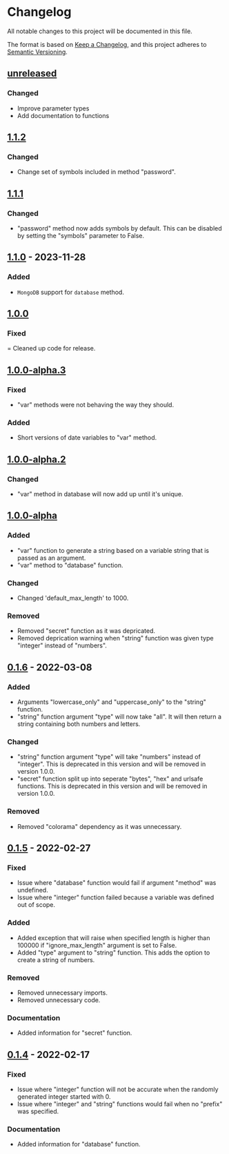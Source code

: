 # Changelog

All notable changes to this project will be documented in this file.

The format is based on [Keep a Changelog](https://keepachangelog.com/en/1.0.0/),
and this project adheres to [Semantic Versioning](https://semver.org/spec/v2.0.0.html).

## [unreleased]

### Changed

- Improve parameter types
- Add documentation to functions

## [1.1.2]

### Changed

- Change set of symbols included in method "password".

## [1.1.1]

### Changed

- "password" method now adds symbols by default. This can be disabled by setting the "symbols" parameter to False.

## [1.1.0] - 2023-11-28

### Added

- `MongoDB` support for `database` method.

## [1.0.0]

### Fixed

= Cleaned up code for release.

## [1.0.0-alpha.3]

### Fixed

- "var" methods were not behaving the way they should.

### Added

- Short versions of date variables to "var" method.

## [1.0.0-alpha.2]

### Changed

- "var" method in database will now add up until it's unique.

## [1.0.0-alpha]

### Added

- "var" function to generate a string based on a variable string that is passed as an argument.
- "var" method to "database" function.

### Changed

- Changed 'default_max_length' to 1000.

### Removed

- Removed "secret" function as it was depricated.
- Removed deprication warning when "string" function was given type "integer" instead of "numbers".

## [0.1.6] - 2022-03-08

### Added

- Arguments "lowercase_only" and "uppercase_only" to the "string" function.
- "string" function argument "type" will now take "all". It will then return a string containing both numbers and letters.

### Changed

- "string" function argument "type" will take "numbers" instead of "integer". This is deprecated in this version and will be removed in version 1.0.0.
- "secret" function split up into seperate "bytes", "hex" and urlsafe functions. This is deprecated in this version and will be removed in version 1.0.0.

### Removed

- Removed "colorama" dependency as it was unnecessary.

## [0.1.5] - 2022-02-27

### Fixed

- Issue where "database" function would fail if argument "method" was undefined.
- Issue where "integer" function failed because a variable was defined out of scope.

### Added

- Added exception that will raise when specified length is higher than 100000 if "ignore_max_length" argument is set to False.
- Added "type" argument to "string" function. This adds the option to create a string of numbers.

### Removed

- Removed unnecessary imports.
- Removed unnecessary code.

### Documentation

- Added information for "secret" function.

## [0.1.4] - 2022-02-17

### Fixed

- Issue where "integer" function will not be accurate when the randomly generated integer started with 0.
- Issue where "integer" and "string" functions would fail when no "prefix" was specified.

### Documentation

- Added information for "database" function.

[unreleased]: https://github.com/w-kuipers/simpleUID/compare/v1.1.2...HEAD
[1.1.2]: https://github.com/w-kuipers/simpleUID/compare/v1.1.1...v1.1.2
[1.1.1]: https://github.com/w-kuipers/simpleUID/compare/v1.1.0...v1.1.1
[1.1.0]: https://github.com/w-kuipers/simpleUID/compare/v1.0.0...v1.1.0
[1.0.0]: https://github.com/w-kuipers/simpleUID/compare/v0.1.6...v1.0.0
[1.0.0-alpha.3]: https://github.com/w-kuipers/simpleUID/compare/v0.1.6...v1.0.0-alpha.3
[1.0.0-alpha.2]: https://github.com/w-kuipers/simpleUID/compare/v0.1.6...v1.0.0-alpha.2
[1.0.0-alpha]: https://github.com/w-kuipers/simpleUID/compare/v0.1.6...v1.0.0-alpha
[0.1.6]: https://github.com/w-kuipers/simpleUID/compare/v0.1.5...v0.1.6
[0.1.5]: https://github.com/w-kuipers/simpleUID/compare/v0.1.4...v0.1.5
[0.1.4]: https://github.com/w-kuipers/simpleUID/compare/v0.1.3...v0.1.4
[0.0.1]: https://github.com/w-kuipers/simpleUID/releases/tag/v0.0.1
